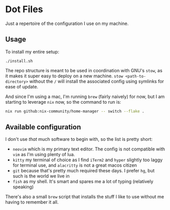 # Dot Files

Just a repertoire of the configuration I use on my machine.

## Usage

To install my entire setup:

```shell
./install.sh
```

The repo structure is meant to be used in coordination with GNU's `stow`, as it
makes it super easy to deploy on a new machine. `stow <path-to-directory>`
without the `/` will install the associated config using symlinks for ease of
update.

And since I'm using a mac, I'm running `brew` (fairly naively) for now, but I am
starting to leverage `nix` now, so the command to run is:

```sh
nix run github:nix-community/home-manager -- switch --flake .
```

## Available configuration

I don't use _that_ much software to begin with, so the list is pretty short:

- `neovim` which is my primary text editor. The config is not compatible with
  `vim` as I'm using plenty of lua.
- `kitty` my terminal of choice as I find `iTerm2` and `hyper` slightly too
  laggy for terminal use, and `alacritty` is not a great macos citizen
- `git` because that's pretty much required these days. I prefer `hg`, but
  such is the world we live in
- `fish` as my shell. It's smart and spares me a lot of typing (relatively
  speaking)

There's also a small `brew` script that installs the stuff I like to use
without me having to remember it all.
